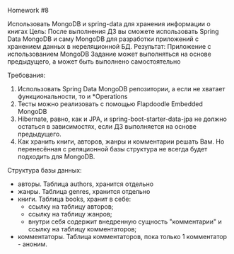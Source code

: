 Homework #8

Использовать MongoDB и spring-data для хранения информации о книгах
Цель: После выполнения ДЗ вы сможете использовать Spring Data MongoDB и саму MongoDB для разработки приложений с хранением данных в нереляционной БД. Результат: Приложение с использованием MongoDB
Задание может выполняться на основе предыдущего, а может быть выполнено самостоятельно

Требования:
1. Использовать Spring Data MongoDB репозитории, а если не хватает функциональности, то и *Operations
2. Тесты можно реализовать с помощью Flapdoodle Embedded MongoDB
3. Hibernate, равно, как и JPA, и spring-boot-starter-data-jpa не должно остаться в зависимостях, если ДЗ выполняется на основе предыдущего.
4. Как хранить книги, авторов, жанры и комментарии решать Вам. Но перенесённая с реляционной базы структура не всегда будет подходить для MongoDB.

Структура базы данных:
- авторы. Таблица authors, хранится отдельно
- жанры. Таблица genres, хранится отдельно
- книги. Таблица books, хранит в себе:
    - ссылку на таблицу авторов;
    - ссылку на таблицу жанров;
    - внутри себя содержит внедренную сущность "комментарии" и ссылку на таблицу комментаторов;
- комментаторы. Таблица комментаторов, пока только 1 комментатор - аноним.